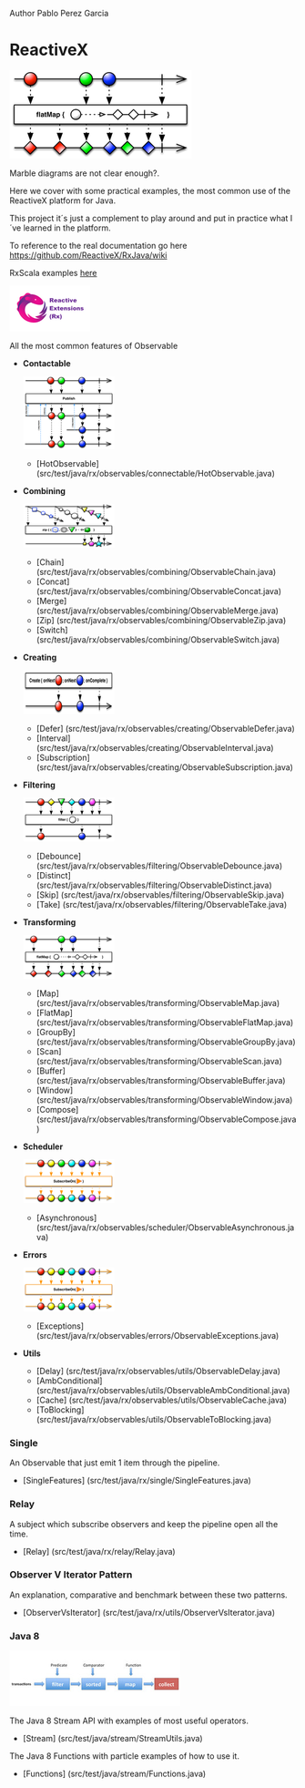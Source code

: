 Author Pablo Perez Garcia 

# ReactiveX

![My image](src/main/resources/img/flatMap.png)

Marble diagrams are not clear enough?.

Here we cover with some practical examples, the most common use of the ReactiveX platform for Java.

This project it´s just a complement to play around and put in practice what I´ve learned in the platform.

To reference to the real documentation go here https://github.com/ReactiveX/RxJava/wiki

RxScala examples [here](https://github.com/politrons/reactiveScala)

 ![My image](src/main/resources/img/rsz_reactive-extensions.png)

All the most common features of Observable

* **Contactable**

    ![My image](src/main/resources/img/rsz_publishconnectc.png)
    * [HotObservable] (src/test/java/rx/observables/connectable/HotObservable.java)
 
* **Combining**

    ![My image](src/main/resources/img/rsz_1zipo.png)
    * [Chain] (src/test/java/rx/observables/combining/ObservableChain.java)
    * [Concat] (src/test/java/rx/observables/combining/ObservableConcat.java)
    * [Merge] (src/test/java/rx/observables/combining/ObservableMerge.java)
    * [Zip] (src/test/java/rx/observables/combining/ObservableZip.java)
    * [Switch] (src/test/java/rx/observables/combining/ObservableSwitch.java)

* **Creating**

    ![My image](src/main/resources/img/rsz_1createc.png)
    * [Defer] (src/test/java/rx/observables/creating/ObservableDefer.java)
    * [Interval] (src/test/java/rx/observables/creating/ObservableInterval.java)
    * [Subscription] (src/test/java/rx/observables/creating/ObservableSubscription.java)
    
* **Filtering**

    ![My image](src/main/resources/img/rsz_1filter.png)
    * [Debounce] (src/test/java/rx/observables/filtering/ObservableDebounce.java)
    * [Distinct] (src/test/java/rx/observables/filtering/ObservableDistinct.java)
    * [Skip] (src/test/java/rx/observables/filtering/ObservableSkip.java)
    * [Take] (src/test/java/rx/observables/filtering/ObservableTake.java)

* **Transforming**

    ![My image](src/main/resources/img/rsz_flatmap.png)
    * [Map] (src/test/java/rx/observables/transforming/ObservableMap.java)
    * [FlatMap] (src/test/java/rx/observables/transforming/ObservableFlatMap.java)
    * [GroupBy] (src/test/java/rx/observables/transforming/ObservableGroupBy.java)
    * [Scan] (src/test/java/rx/observables/transforming/ObservableScan.java)
    * [Buffer] (src/test/java/rx/observables/transforming/ObservableBuffer.java)
    * [Window] (src/test/java/rx/observables/transforming/ObservableWindow.java)
    * [Compose] (src/test/java/rx/observables/transforming/ObservableCompose.java)

* **Scheduler**

    ![My image](src/main/resources/img/rsz_2subscribeonc.png)
    * [Asynchronous] (src/test/java/rx/observables/scheduler/ObservableAsynchronous.java)
    
* **Errors**

    ![My image](src/main/resources/img/rsz_2subscribeonc.png)
    * [Exceptions] (src/test/java/rx/observables/errors/ObservableExceptions.java)
        
* **Utils**
    * [Delay] (src/test/java/rx/observables/utils/ObservableDelay.java)
    * [AmbConditional] (src/test/java/rx/observables/utils/ObservableAmbConditional.java)
    * [Cache] (src/test/java/rx/observables/utils/ObservableCache.java)
    * [ToBlocking] (src/test/java/rx/observables/utils/ObservableToBlocking.java)


### Single

An Observable that just emit 1 item through the pipeline.

* [SingleFeatures] (src/test/java/rx/single/SingleFeatures.java)

### Relay

A subject which subscribe observers and keep the pipeline open all the time.

* [Relay] (src/test/java/rx/relay/Relay.java)

### Observer V Iterator Pattern

An explanation, comparative and benchmark between these two patterns.

* [ObserverVsIterator] (src/test/java/rx/utils/ObserverVsIterator.java)

### Java 8

![My image](src/main/resources/img/rsz_stream.jpg)

The Java 8 Stream API with examples of most useful operators.

* [Stream] (src/test/java/stream/StreamUtils.java)

The Java 8 Functions with particle examples of how to use it.

* [Functions] (src/test/java/stream/Functions.java)


